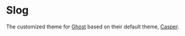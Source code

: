 # Slog

The customized theme for [Ghost](http://github.com/tryghost/ghost/) based on their default theme, [Casper](https://github.com/TryGhost/Casper/).
